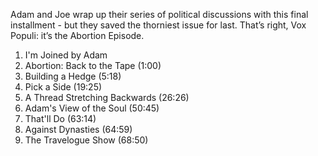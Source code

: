



Adam and Joe wrap up their series of political discussions with this final installment - but they saved the thorniest issue for last. That’s right, Vox Populi: it’s the Abortion Episode.

1. I'm Joined by Adam
2. Abortion: Back to the Tape (1:00)
3. Building a Hedge (5:18)
4. Pick a Side (19:25)
5. A Thread Stretching Backwards (26:26)
6. Adam's View of the Soul (50:45)
7. That'll Do (63:14)
8. Against Dynasties (64:59)
9. The Travelogue Show (68:50)

